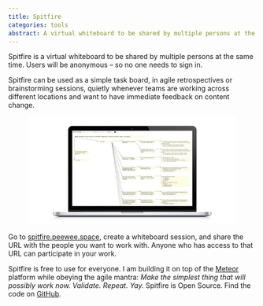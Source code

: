 ```yaml
---
title: Spitfire
categories: tools
abstract: A virtual whiteboard to be shared by multiple persons at the same time. Users will be anonymous – so no one needs to sign in.
---
```


Spitfire is a virtual whiteboard to be shared by multiple persons at the same time. Users will be anonymous – so no one needs to sign in.

Spitfire can be used as a simple task board, in agile retrospectives or brainstorming sessions, quietly whenever teams are working across different locations and want to have immediate feedback on content change.

<figure>
<img alt="Image of Spitfire tool" src="/i/spitfire/spitfire.jpg" />
</figure>

Go to [spitfire.peewee.space](http://spitfire.peewee.space), create a whiteboard session, and share the URL with the people you want to work with. Anyone who has access to that URL can participate in your work.

Spitfire is free to use for everyone. I am building it on top of the [Meteor](http://www.meteor.com) platform while obeying the agile mantra: _Make the simplest thing that will possibly work now. Validate. Repeat. Yay._ Spitfire is Open Source. Find the code on [GitHub](http://github.com/ulfschneider/spitfire).
